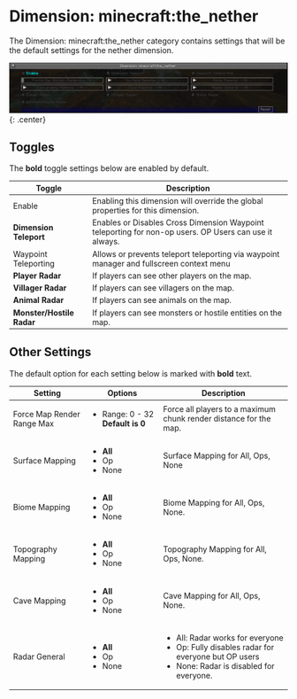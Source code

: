# **Dimension: minecraft:the_nether**

The Dimension: minecraft:the_nether category contains settings that will be the default settings for the nether
dimension.

![Dimension-Minecraft-Nether](../../img/settings/server/dimension-minecraft-nether.png){: .center}

## **Toggles**

The **bold** toggle settings below are enabled by default.

| Toggle                    | Description                                                                                            |
| ------------------------- | ------------------------------------------------------------------------------------------------------ |
| Enable                    | Enabling this dimension will override the global properties for this dimension.                        |
| **Dimension Teleport**    | Enables or Disables Cross Dimension Waypoint teleporting for non-op users. OP Users can use it always. |
| Waypoint Teleporting      | Allows or prevents teleport teleporting via waypoint manager and fullscreen context menu               |
| **Player Radar**          | If players can see other players on the map.                                                           |
| **Villager Radar**        | If players can see villagers on the map.                                                               |
| **Animal Radar**          | If players can see animals on the map.                                                                 |
| **Monster/Hostile Radar** | If players can see monsters or hostile entities on the map.                                            |

## **Other Settings**

The default option for each setting below is marked with **bold** text.

| Setting                    | Options                                           | Description                                                                                                                                              |
| -------------------------- | ------------------------------------------------- | -------------------------------------------------------------------------------------------------------------------------------------------------------- |
| Force Map Render Range Max | <ul><li>Range: 0 - 32 **Default is 0**</li></ul>  | Force all players to a maximum chunk render distance for the map.                                                                                        |
| Surface Mapping            | <ul><li>**All**</li><li>Op</li><li>None</li></ul> | Surface Mapping for All, Ops, None                                                                                                                       |
| Biome Mapping              | <ul><li>**All**</li><li>Op</li><li>None</li></ul> | Biome Mapping for All, Ops, None.                                                                                                                        |
| Topography Mapping         | <ul><li>**All**</li><li>Op</li><li>None</li></ul> | Topography Mapping for All, Ops, None.                                                                                                                   |
| Cave Mapping               | <ul><li>**All**</li><li>Op</li><li>None</li></ul> | Cave Mapping for All, Ops, None.                                                                                                                         |
| Radar General              | <ul><li>**All**</li><li>Op</li><li>None</li></ul> | <ul><li>All: Radar works for everyone</li><li>Op: Fully disables radar for everyone but OP users</li><li>None: Radar is disabled for everyone.</li></ul> |
